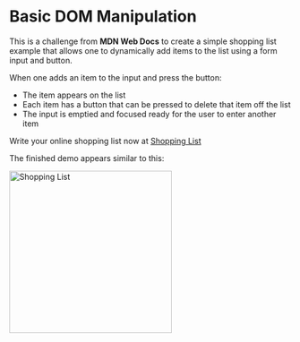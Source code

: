# Basic DOM Manipulation
This is a challenge from **MDN Web Docs** to create a simple shopping list example that allows one to dynamically add items to the list using a form input and button. 

When one adds an item to the input and press the button:
* The item appears on the list
* Each item has a button that can be pressed to delete that item off the list
* The input is emptied and focused ready for the user to enter another item

Write your online shopping list now at [Shopping List](https://splendorous-fenglisu-dbaf88.netlify.app "Online Shopping List")

The finished demo appears similar to this: 

<img width="290" alt="Shopping List " src="https://user-images.githubusercontent.com/83452606/180938091-0c54b25a-7c4d-45b4-998f-8d16e778c121.png">

